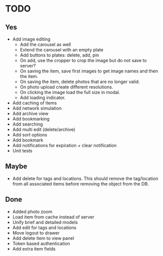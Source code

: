 # TODO

## Yes

- Add image editing
  - Add the carousel as well
  - Extend the carousel with an empty plate
  - Add buttons to plates: delete, add, pin
  - On add, use the cropper to crop the image but do not save to server?
  - On saving the item, save first images to get image names and then the item.
  - On saving the item, delete photos that are no longer valid.
  - On photo upload create different resolutions.
  - On clicking the image load the full size in modal.
  - Add loading indicator.
- Add caching of items
- Add network simulation
- Add archive view
- Add bookmarking
- Add searching
- Add multi edit (delete/archive)
- Add sort options
- Add bookmark
- Add notifications for expiration + clear notification
- Unit tests

## Maybe

- Add delete for tags and locations. 
This should remove the tag/location from all associated
items before removing the object from the DB.

## Done

- Added photo zoom
- Load item from cache instead of server
- Unify brief and detailed models
- Add edit for tags and locations
- Move logout to drawer
- Add delete item to view panel
- Token based authentication
- Add extra item fields